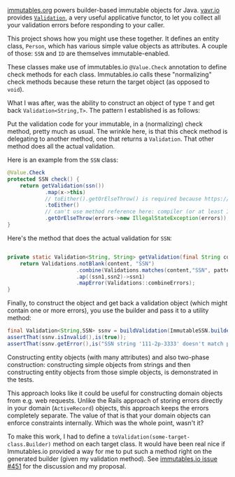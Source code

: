 [immutables.org](http://immutables.org) powers builder-based immutable objects for Java. [vavr.io](http://www.vavr.io/) provides [`Validation`](https://static.javadoc.io/io.vavr/vavr/0.9.2/io/vavr/control/Validation.html), a very useful applicative functor, to let you collect all your validation errors before responding to your caller.

This project shows how you might use these together. It defines an entity class, `Person`, which has various simple value objects as attributes. A couple of those: `SSN` and `ID` are themselves immutable-enabled.

These classes make use of immutables.io `@Value.Check` annotation to define check methods for each class. Immutables.io calls these "normalizing" check methods because these return the target object (as opposed to `void`).

What I was after, was the ability to construct an object of type `T` and get back `Validation<String,T>`. The pattern I established is as follows:

Put the validation code for your immutable, in a (normalizing) check method, pretty much as usual. The wrinkle here, is that this check method is delegating to another method, one that returns a `Validation`. That other method does all the actual validation.

Here is an example from the `SSN` class:

```java
@Value.Check
protected SSN check() {
    return getValidation(ssn())
            .map(x->this)
            // toEither().getOrElseThrow() is required because https://github.com/vavr-io/vavr/issues/2207
            .toEither()
            // can't use method reference here: compiler (or at least IntelliJ) finds it ambiguous
            .getOrElseThrow(errors->new IllegalStateException(errors));
}
```

Here's the method that does the actual validation for `SSN`:

```java

private static Validation<String, String> getValidation(final String content) {
    return Validations.notBlank(content, "SSN")
                      .combine(Validations.matches(content,"SSN", pattern))
                      .ap((ssn1,ssn2)->ssn1)
                      .mapError(Validations::combineErrors);
}
```

Finally, to construct the object and get back a validation object (which might contain one or more errors), you use the builder and pass it to a utility method:

```java
final Validation<String,SSN> ssnv = buildValidation(ImmutableSSN.builder().ssn("111-2p-3333"));
assertThat(ssnv.isInvalid(),is(true));
assertThat(ssnv.getError(),is("SSN string '111-2p-3333' doesn't match pattern '\\d{3}+-\\d{2}+-\\d{4}+'."));
```

Constructing entity objects (with many attributes) and also two-phase construction: constructing simple objects from strings and then constructing entity objects from those simple objects, is demonstrated in the tests.

This approach looks like it could be useful for constructing domain objects from e.g. web requests. Unlike the Rails approach of storing errors directly in your domain (`ActiveRecord`) objects, this approach keeps the errors completely separate. The value of that is that your domain objects can enforce constraints internally. Which was the whole point, wasn't it?

To make this work, I had to define a `toValidation(some-target-class.Builder)` method on each target class. It would have been real nice if Immutables.io provided a way for me to put such a method right on the generated builder (given my validation method). See [immutables.io issue #451](https://github.com/immutables/immutables/issues/451) for the discussion and my proposal. 
